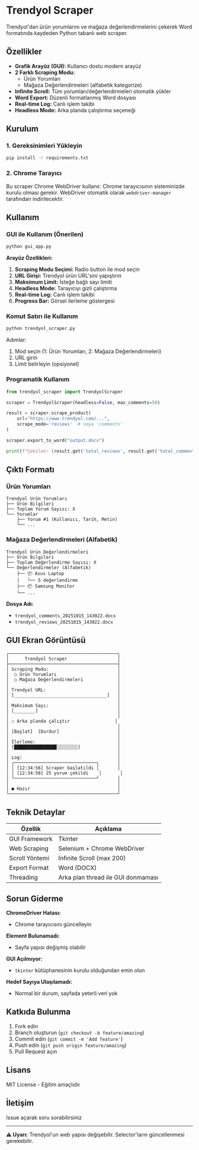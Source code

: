 # Trendyol Scraper

Trendyol'dan ürün yorumlarını ve mağaza değerlendirmelerini çekerek Word formatında kaydeden Python tabanlı web scraper.

## Özellikler

- **Grafik Arayüz (GUI):** Kullanıcı dostu modern arayüz
- **2 Farklı Scraping Modu:**
  - Ürün Yorumları
  - Mağaza Değerlendirmeleri (alfabetik kategorize)
- **Infinite Scroll:** Tüm yorumları/değerlendirmeleri otomatik yükler
- **Word Export:** Düzenli formatlanmış Word dosyası
- **Real-time Log:** Canlı işlem takibi
- **Headless Mode:** Arka planda çalıştırma seçeneği

## Kurulum

### 1. Gereksinimleri Yükleyin

```bash
pip install -r requirements.txt
```

### 2. Chrome Tarayıcı

Bu scraper Chrome WebDriver kullanır. Chrome tarayıcısının sisteminizde kurulu olması gerekir.
WebDriver otomatik olarak `webdriver-manager` tarafından indirilecektir.

## Kullanım

### GUI ile Kullanım (Önerilen)

```bash
python gui_app.py
```

**Arayüz Özellikleri:**
1. **Scraping Modu Seçimi:** Radio button ile mod seçin
2. **URL Girişi:** Trendyol ürün URL'sini yapıştırın
3. **Maksimum Limit:** İsteğe bağlı sayı limiti
4. **Headless Mode:** Tarayıcıyı gizli çalıştırma
5. **Real-time Log:** Canlı işlem takibi
6. **Progress Bar:** Görsel ilerleme göstergesi

### Komut Satırı ile Kullanım

```bash
python trendyol_scraper.py
```

Adımlar:
1. Mod seçin (1: Ürün Yorumları, 2: Mağaza Değerlendirmeleri)
2. URL girin
3. Limit belirleyin (opsiyonel)

### Programatik Kullanım

```python
from trendyol_scraper import TrendyolScraper

scraper = TrendyolScraper(headless=False, max_comments=50)

result = scraper.scrape_product(
    url="https://www.trendyol.com/...",
    scrape_mode='reviews'  # veya 'comments'
)

scraper.export_to_word("output.docx")

print(f"Çekilen: {result.get('total_reviews', result.get('total_comments'))}")
```

## Çıktı Formatı

### Ürün Yorumları
```
Trendyol Ürün Yorumları
├── Ürün Bilgileri
├── Toplam Yorum Sayısı: X
└── Yorumlar
    ├── Yorum #1 (Kullanıcı, Tarih, Metin)
    └── ...
```

### Mağaza Değerlendirmeleri (Alfabetik)
```
Trendyol Ürün Değerlendirmeleri
├── Ürün Bilgileri
├── Toplam Değerlendirme Sayısı: X
└── Değerlendirmeler (Alfabetik)
    ├── 📦 Asus Laptop
    │   └── 5 değerlendirme
    ├── 📦 Samsung Monitor
    └── ...
```

**Dosya Adı:**
- `trendyol_comments_20251015_143022.docx`
- `trendyol_reviews_20251015_143022.docx`

## GUI Ekran Görüntüsü

```
┌─────────────────────────────────────────┐
│      Trendyol Scraper                   │
├─────────────────────────────────────────┤
│ Scraping Modu:                          │
│  ○ Ürün Yorumları                       │
│  ○ Mağaza Değerlendirmeleri             │
│                                         │
│ Trendyol URL:                           │
│ [___________________________________]   │
│                                         │
│ Maksimum Sayı:                          │
│ [________]                              │
│                                         │
│ ☐ Arka planda çalıştır                 │
│                                         │
│ [Başlat]  [Durdur]                      │
│                                         │
│ İlerleme:                               │
│ [████████████████░░░░░░░░]              │
│                                         │
│ Log:                                    │
│ ┌───────────────────────────────┐       │
│ │ [12:34:56] Scraper başlatıldı │       │
│ │ [12:34:58] 25 yorum çekildi    │       │
│ └───────────────────────────────┘       │
│                                         │
│ ● Hazır                                 │
└─────────────────────────────────────────┘
```

## Teknik Detaylar

| Özellik | Açıklama |
|---------|----------|
| GUI Framework | Tkinter |
| Web Scraping | Selenium + Chrome WebDriver |
| Scroll Yöntemi | Infinite Scroll (max 200) |
| Export Format | Word (DOCX) |
| Threading | Arka plan thread ile GUI donmaması |

## Sorun Giderme

**ChromeDriver Hatası:**
- Chrome tarayıcısını güncelleyin

**Element Bulunamadı:**
- Sayfa yapısı değişmiş olabilir

**GUI Açılmıyor:**
- `tkinter` kütüphanesinin kurulu olduğundan emin olun

**Hedef Sayıya Ulaşılamadı:**
- Normal bir durum, sayfada yeterli veri yok

## Katkıda Bulunma

1. Fork edin
2. Branch oluşturun (`git checkout -b feature/amazing`)
3. Commit edin (`git commit -m 'Add feature'`)
4. Push edin (`git push origin feature/amazing`)
5. Pull Request açın

## Lisans

MIT License - Eğitim amaçlıdır

## İletişim

Issue açarak soru sorabilirsiniz

---

**⚠ Uyarı:** Trendyol'un web yapısı değişebilir. Selector'ların güncellenmesi gerekebilir.
